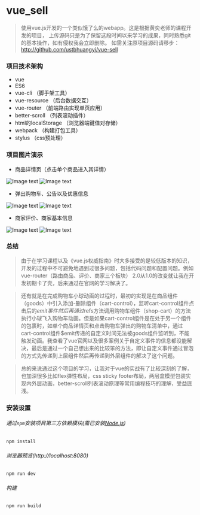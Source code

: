# vue_sell

> 使用vue.js开发的一个类似饿了么的webapp。这是根据黄奕老师的课程开发的项目，
上传源码只是为了保留这段时间以来学习的成果，同时熟悉git的基本操作，如有侵权我会立即删除。
如需关注原项目源码请移步：http://github.com/ustbhuangyi/vue-sell

### 项目技术架构

* vue
* ES6
* vue-cli               （脚手架工具）
* vue-resource          （后台数据交互）
* vue-router		    （前端路由实现单页应用）
* better-scroll		    （列表滚动插件）
* html的localStorage    （浏览器端键值对存储）
* webpack               （构建打包工具）
* stylus                （css预处理）

### 项目图片演示

* 商品详情页（点击单个商品进入其详情）

![Image text](https://raw.githubusercontent.com/graphicsd/vue_sell/master/img-forder/1.png )
![Image text](https://raw.githubusercontent.com/graphicsd/vue_sell/master/img-forder/2.png )

* 弹出购物车、公告以及优惠信息

![Image text](https://raw.githubusercontent.com/graphicsd/vue_sell/master/img-forder/3.png )
![Image text](https://raw.githubusercontent.com/graphicsd/vue_sell/master/img-forder/4.png )

* 商家评价、商家基本信息

![Image text](https://raw.githubusercontent.com/graphicsd/vue_sell/master/img-forder/5.png )
![Image text](https://raw.githubusercontent.com/graphicsd/vue_sell/master/img-forder/6.png )

### 总结

> 由于在学习课程以及《vue.js权威指南》时大多接受的是较低版本的知识，开发的过程中不可避免地遇到过很多问题，包括代码问题和配置问题。例如vue-router（路由商品、评价、商家三个板块） 2.0从1.0的改变就让我在开发初期卡了壳，后来通过在官网的学习解决了。

> 还有就是在完成购物车小球动画的过程时，最初的实现是在商品组件（goods）中引入添加-删除组件（cart-control），监听cart-control组件点击后的$emit事件然后再通过$refs方法调用购物车组件（shop-cart）的方法执行小球飞入购物车动画。但是如果cart-control组件是在处于另一个组件的包裹时，如单个商品详情页和点击购物车弹出的购物车清单中，通过cart-control组件$emit传递的自定义时间无法被goods组件监听到，不能触发动画。我查看了vue官网以及很多案例关于自定义事件的信息都没能解决，最后是通过一个自己想出来的比较笨的方法，即让自定义事件通过冒泡的方式先传递到上层组件然后再传递到外层组件的解决了这个问题。
  
> 总的来说通过这个项目的学习，让我对于vue的实战有了比较深刻的了解，也加深很多比如flex弹性布局，css sticky footer布局，两层盒模型包装实现内外层动画，better-scroll列表滚动原理等常用编程技巧的理解，受益匪浅。
### 安装设置

###### 通过`npm`安装项目第三方依赖模块(需已安装[Node.js](https://nodejs.org/))
``` 
npm install
``` 
###### 浏览器预览(http://localhost:8080)
``` 
npm run dev
```
###### 构建
``` 
npm run build
```

